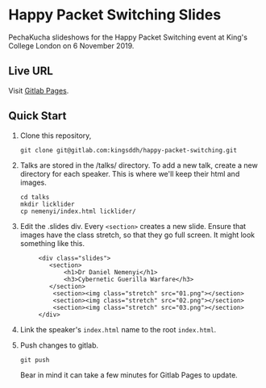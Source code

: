 # Happy Packet Switching Slides

PechaKucha slideshows for the Happy Packet Switching event at King's
College London on 6 November 2019.

## Live URL

Visit [Gitlab Pages](https://kingsddh.gitlab.io/happy-packet-switching/).

## Quick Start

1. Clone this repository, 
   ```
   git clone git@gitlab.com:kingsddh/happy-packet-switching.git
   ```
2. Talks are stored in the /talks/ directory. To add a new talk,
   create a new directory for each speaker. This is where we'll keep
   their html and images.
   ```
   cd talks
   mkdir licklider
   cp nemenyi/index.html licklider/
   ```
3. Edit the .slides div. Every `<section>` creates a new slide. Ensure
   that images have the class stretch, so that they go full screen. It
   might look something like this.
   
   ```
	    <div class="slides">
		   <section>
			   <h1>Dr Daniel Nemenyi</h1>
			   <h3>Cybernetic Guerilla Warfare</h3>
		   </section>
			<section><img class="stretch" src="01.png"></section>
			<section><img class="stretch" src="02.png"></section>
			<section><img class="stretch" src="03.png"></section>
		</div>
   ```
   
4. Link the speaker's `index.html` name to the root `index.html`.

5. Push changes to gitlab.
   
   ```
   git push
   ```
   Bear in mind it can take a few minutes for Gitlab Pages to update.
